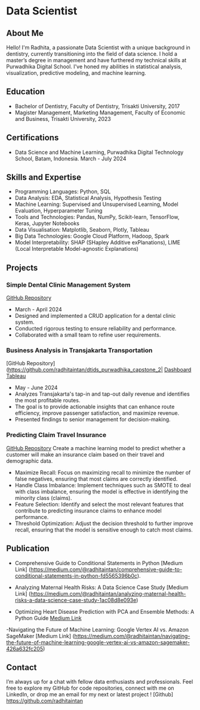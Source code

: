 # Data Scientist

## About Me

Hello! I'm Radhita, a passionate Data Scientist with a unique background in dentistry, currently transitioning into the field of data science. I hold a master’s degree in management and have furthered my technical skills at Purwadhika Digital School. I've honed my abilities in statistical analysis, visualization, predictive modeling, and machine learning.

## Education
- Bachelor of Dentistry, Faculty of Dentistry, Trisakti University, 2017
- Magister Management, Marketing Management, Faculty of Economic and Business, Trisakti University, 2023

## Certifications
- Data Science and Machine Learning, Purwadhika Digital Technology School, Batam, Indonesia. March - July 2024

## Skills and Expertise
- Programming Languages: Python, SQL
- Data Analysis: EDA, Statistical Analysis, Hypothesis Testing
- Machine Learning: Supervised and Unsupervised Learning, Model Evaluation, Hyperparameter Tuning
- Tools and Technologies: Pandas, NumPy, Scikit-learn, TensorFlow, Keras, Jupyter Notebooks
- Data Visualisation: Matplotlib, Seaborn, Plotly, Tableau
- Big Data Technologies: Google Cloud Platform, Hadoop, Spark
- Model Interpretability: SHAP (SHapley Additive exPlanations), LIME (Local Interpretable Model-agnostic Explanations)

## Projects

### Simple Dental Clinic Management System
[GitHub Repository](https:https://github.com/radhitaintan/dtids_purwadhika_capstone_1)
- March - April 2024
- Designed and implemented a CRUD application for a dental clinic system.
- Conducted rigorous testing to ensure reliability and performance.
- Collaborated with a small team to refine user requirements.

### Business Analysis in Transjakarta Transportation
[GitHub Repository](https://github.com/radhitaintan/dtids_purwadhika_capstone_2| [Dashboard Tableau](https://public.tableau.com/app/profile/radhita.intan.anggraini/viz/DashboardTransjakarta_Capstone2/RevenueProfitableRute)
- May - June 2024
- Analyzes Transjakarta's tap-in and tap-out daily revenue and identifies the most profitable routes.
- The goal is to provide actionable insights that can enhance route efficiency, improve passenger satisfaction, and maximize revenue.
- Presented findings to senior management for decision-making.

### Predicting Claim Travel Insurance
[GitHub Repository](https://github.com/radhitaintan/dtids_purwadhika_capstone3_4)
Create a machine learning model to predict whether a customer will make an insurance claim based on their travel and demographic data.
- Maximize Recall: Focus on maximizing recall to minimize the number of false negatives, ensuring that most claims are correctly identified.
- Handle Class Imbalance: Implement techniques such as SMOTE to deal with class imbalance, ensuring the model is effective in identifying the minority class (claims).
- Feature Selection: Identify and select the most relevant features that contribute to predicting insurance claims to enhance model performance.
- Threshold Optimization: Adjust the decision threshold to further improve recall, ensuring that the model is sensitive enough to catch most claims.


## Publication
- Comprehensive Guide to Conditional Statements in Python
[Medium Link] (https://medium.com/@radhitaintan/comprehensive-guide-to-conditional-statements-in-python-fd5565396b0c).

- Analyzing Maternal Health Risks: A Data Science Case Study
[Medium Link] (https://medium.com/@radhitaintan/analyzing-maternal-health-risks-a-data-science-case-study-1ac08d8e093e)

- Optimizing Heart Disease Prediction with PCA and Ensemble Methods: A Python Guide
[Medium Link](https://medium.com/@radhitaintan/optimizing-heart-disease-prediction-with-pca-and-ensemble-methods-a-python-guide-e88dc1dc10f2)

-Navigating the Future of Machine Learning: Google Vertex AI vs. Amazon SageMaker
[Medium Link] (https://medium.com/@radhitaintan/navigating-the-future-of-machine-learning-google-vertex-ai-vs-amazon-sagemaker-426a632fc205)

## Contact
I’m always up for a chat with fellow data enthusiasts and professionals. Feel free to explore my GitHub for code repositories, connect with me on LinkedIn, or drop me an email for my next or latest project
! [Github] https://github.com/radhitaintan


